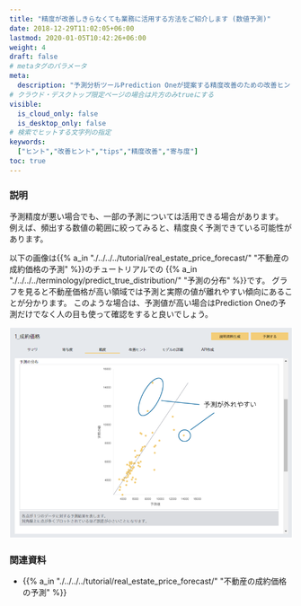 ```yaml
---
title: "精度が改善しきらなくても業務に活用する方法をご紹介します (数値予測)"
date: 2018-12-29T11:02:05+06:00
lastmod: 2020-01-05T10:42:26+06:00
weight: 4
draft: false
# metaタグのパラメータ
meta:
  description: "予測分析ツールPrediction Oneが提案する精度改善のための改善ヒントについて説明するページです。"
# クラウド・デスクトップ限定ページの場合は片方のみtrueにする
visible:
  is_cloud_only: false
  is_desktop_only: false
# 検索でヒットする文字列の指定
keywords:
  ["ヒント","改善ヒント","tips","精度改善","寄与度"]
toc: true
---
```


### 説明

予測精度が悪い場合でも、一部の予測については活用できる場合があります。
例えば、頻出する数値の範囲に絞ってみると、精度良く予測できている可能性があります。

以下の画像は{{% a_in "./../../../tutorial/real_estate_price_forecast/" "不動産の成約価格の予測" %}}のチュートリアルでの
{{% a_in "./../../../terminology/predict_true_distribution/" "予測の分布" %}}です。
グラフを見ると不動産価格が高い領域では予測と実際の値が離れやすい傾向にあることが分かります。
このような場合は、予測値が高い場合はPrediction Oneの予測だけでなく人の目も使って確認をすると良いでしょう。

![](../img/t_slide24.png)

### 関連資料

- {{% a_in "./../../../tutorial/real_estate_price_forecast/" "不動産の成約価格の予測" %}}

